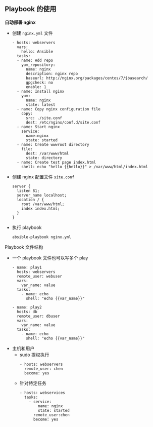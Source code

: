 ## Playbook 的使用

__自动部署 nginx__
- 创建 `nginx.yml` 文件
    ```
    - hosts: webservers
      vars:
        hello: Ansible
      tasks:
      - name: Add repo
        yum_repository:
          name: nginx
          description: nginx repo
          baseurl: http://nginx.org/packages/centos/7/$basearch/
          gpgcheck: no
          enable: 1
      - name: Install nginx
        yum: 
          name: nginx
          state: latest
      - name: Copy nginx configuration file
        copy:
          src: ./site.conf
          dest: /etc/nginx/conf.d/site.conf
      - name: Start nginx
        service:
          name:nginx
          state: started
      - name: Create wwwroot directory
        file:
          dest: /var/www/html
          state: directory
      - name: Create test page index.html
        shell: echo "hello {{hello}}" > /var/www/html/index.html
    ```
- 创建 nginx 配置文件 `site.conf`
    ```
    server {
      listen 81;
      server_name localhost;
      location / {
        root /var/www/html;
        index index.html;
      }
    }
    ```
- 执行 playbook
    ```
    absible-playbook nginx.yml
    ```

Playbook 文件结构
- 一个 playbook 文件也可以写多个 play
    ```
    - name: play1
      hosts: webservers
      remote_user: webuser
      vars:
        var_name: value
      tasks:
        - name: echo
          shell: "echo {{var_name}}"

    - name: play2
      hosts: db
      remote_user: dbuser
      vars:
        var_name: value
      tasks:
        - name: echo
          shell: "echo {{var_name}}"
    ```
- 主机和用户
    - sudo 提权执行
        ```
        - hosts: webservers
          remote_user: chen
          become: yes
        ```
    - 针对特定任务
        ```
        - hosts: webservices
          tasks:
            - service:
                name: nginx
                state: started
              remote_user:chen
              become: yes
        ```
